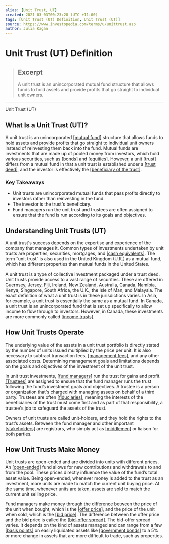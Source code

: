 ```yaml
---
alias: [Unit Trust, UT]
created: 2021-03-03T00:23:28 (UTC +11:00)
tags: [Unit Trust (UT) Definition, Unit Trust (UT)]
source: https://www.investopedia.com/terms/u/unittrust.asp
author: Julia Kagan
---
```


# Unit Trust (UT) Definition

> ## Excerpt
> A unit trust is an unincorporated mutual fund structure that allows funds to hold assets and provide profits that go straight to individual unit owners.

---

Unit Trust (UT)
## What Is a Unit Trust (UT)?

A unit trust is an unincorporated [[mutual fund]](https://www.investopedia.com/terms/m/mutualfund.asp) structure that allows funds to hold assets and provide profits that go straight to individual unit owners instead of reinvesting them back into the fund. Mutual funds are investments that are made up of pooled money from investors, which hold various securities, such as [[bonds]](https://www.investopedia.com/terms/b/bond.asp) and [[equities]](https://www.investopedia.com/terms/e/equity.asp). However, a unit [[trust]](https://www.investopedia.com/terms/t/trust.asp) differs from a mutual fund in that a unit trust is established under a [[trust deed]](https://www.investopedia.com/terms/t/trustdeed.asp), and the investor is effectively the [[beneficiary of the trust]](https://www.investopedia.com/terms/b/beneficiary-of-trust.asp).

### Key Takeaways

-   Unit trusts are unincorporated mutual funds that pass profits directly to investors rather than reinvesting in the fund.
-   The investor is the trust's beneficiary.
-   Fund managers run the unit trust and trustees are often assigned to ensure that the fund is run according to its goals and objectives.

## Understanding Unit Trusts (UT)

A unit trust's success depends on the expertise and experience of the company that manages it. Common types of investments undertaken by unit trusts are properties, securities, mortgages, and [[cash equivalents]](https://www.investopedia.com/terms/c/cashequivalents.asp). The term “unit trust” is also used in the United Kingdom (U.K.) as a mutual fund, which has different properties than mutual funds in the United States.

A unit trust is a type of collective investment packaged under a trust deed. Unit trusts provide access to a vast range of securities. These are offered in Guernsey, Jersey, Fiji, Ireland, New Zealand, Australia, Canada, Namibia, Kenya, Singapore, South Africa, the U.K., the Isle of Man, and Malaysia. The exact definition of what a unit trust is in these jurisdictions varies. In Asia, for example, a unit trust is essentially the same as a mutual fund. In Canada, a unit trust is an unincorporated fund that is set up specifically to allow income to flow through to investors. However, in Canada, these investments are more commonly called [[income trusts]](https://www.investopedia.com/terms/c/canadianincometrust.asp).

## How Unit Trusts Operate

The underlying value of the assets in a unit trust portfolio is directly stated by the number of units issued multiplied by the price per unit. It is also necessary to subtract transaction fees, [[management fees]](https://www.investopedia.com/terms/m/managementfee.asp), and any other associated costs. Determining management goals and limitations depends on the goals and objectives of the investment of the unit trust.

In unit trust investments, [[fund managers]](https://www.investopedia.com/terms/f/fundmanager.asp) run the trust for gains and profit. [[Trustees]](https://www.investopedia.com/terms/t/trustee.asp) are assigned to ensure that the fund manager runs the trust following the fund’s investment goals and objectives. A trustee is a person or organization that's charged with managing assets on behalf of a third party. Trustees are often [[fiduciaries]](https://www.investopedia.com/terms/f/fiduciary.asp), meaning the interests of the beneficiaries of the trust must come first and as part of that responsibility, a trustee's job to safeguard the assets of the trust.

Owners of unit trusts are called unit-holders, and they hold the rights to the trust’s assets. Between the fund manager and other important [[stakeholders]](https://www.investopedia.com/terms/s/stakeholder.asp) are registrars, who simply act as [[middlemen]](https://www.investopedia.com/terms/m/middleman.asp) or liaison for both parties.

## How Unit Trusts Make Money

Unit trusts are open-ended and are divided into units with different prices. An [[open-ended]](https://www.investopedia.com/terms/o/open-endfund.asp) fund allows for new contributions and withdrawals to and from the pool. These prices directly influence the value of the fund’s total asset value. Being open-ended, whenever money is added to the trust as an investment, more units are made to match the current unit buying price. At the same time, whenever units are taken, assets are sold to match the current unit selling price.

Fund managers make money through the difference between the price of the unit when bought, which is the [[offer price]](https://www.investopedia.com/terms/a/ask.asp), and the price of the unit when sold, which is the [[bid price]](https://www.investopedia.com/terms/b/bid.asp). The difference between the offer price and the bid price is called the [[bid-offer spread]](https://www.investopedia.com/terms/b/bid-askspread.asp). The bid-offer spread varies. It depends on the kind of assets managed and can range from a few [[basis points]](https://www.investopedia.com/terms/b/basispoint.asp) on easily liquidated assets like [[government bonds]](https://www.investopedia.com/terms/g/government-bond.asp) to a 5% or more change in assets that are more difficult to trade, such as properties.
